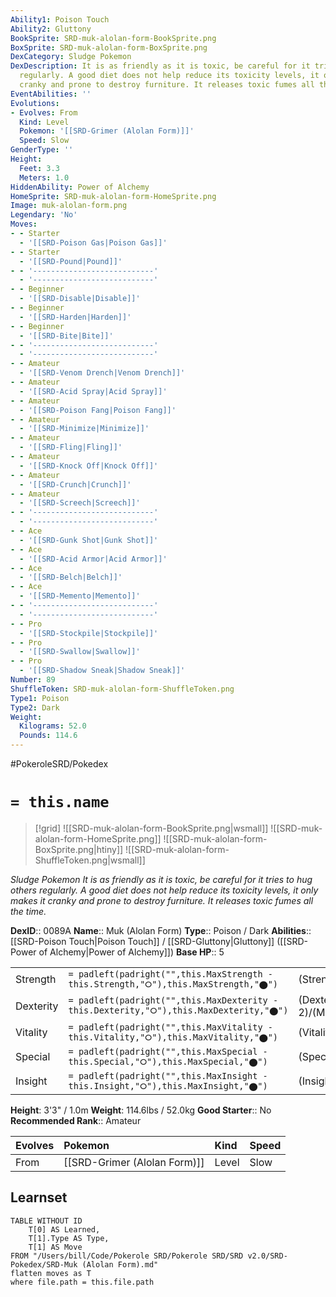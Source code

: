 ```yaml
---
Ability1: Poison Touch
Ability2: Gluttony
BookSprite: SRD-muk-alolan-form-BookSprite.png
BoxSprite: SRD-muk-alolan-form-BoxSprite.png
DexCategory: Sludge Pokemon
DexDescription: It is as friendly as it is toxic, be careful for it tries to hug others
  regularly. A good diet does not help reduce its toxicity levels, it only makes it
  cranky and prone to destroy furniture. It releases toxic fumes all the time.
EventAbilities: ''
Evolutions:
- Evolves: From
  Kind: Level
  Pokemon: '[[SRD-Grimer (Alolan Form)]]'
  Speed: Slow
GenderType: ''
Height:
  Feet: 3.3
  Meters: 1.0
HiddenAbility: Power of Alchemy
HomeSprite: SRD-muk-alolan-form-HomeSprite.png
Image: muk-alolan-form.png
Legendary: 'No'
Moves:
- - Starter
  - '[[SRD-Poison Gas|Poison Gas]]'
- - Starter
  - '[[SRD-Pound|Pound]]'
- - '---------------------------'
  - '---------------------------'
- - Beginner
  - '[[SRD-Disable|Disable]]'
- - Beginner
  - '[[SRD-Harden|Harden]]'
- - Beginner
  - '[[SRD-Bite|Bite]]'
- - '---------------------------'
  - '---------------------------'
- - Amateur
  - '[[SRD-Venom Drench|Venom Drench]]'
- - Amateur
  - '[[SRD-Acid Spray|Acid Spray]]'
- - Amateur
  - '[[SRD-Poison Fang|Poison Fang]]'
- - Amateur
  - '[[SRD-Minimize|Minimize]]'
- - Amateur
  - '[[SRD-Fling|Fling]]'
- - Amateur
  - '[[SRD-Knock Off|Knock Off]]'
- - Amateur
  - '[[SRD-Crunch|Crunch]]'
- - Amateur
  - '[[SRD-Screech|Screech]]'
- - '---------------------------'
  - '---------------------------'
- - Ace
  - '[[SRD-Gunk Shot|Gunk Shot]]'
- - Ace
  - '[[SRD-Acid Armor|Acid Armor]]'
- - Ace
  - '[[SRD-Belch|Belch]]'
- - Ace
  - '[[SRD-Memento|Memento]]'
- - '---------------------------'
  - '---------------------------'
- - Pro
  - '[[SRD-Stockpile|Stockpile]]'
- - Pro
  - '[[SRD-Swallow|Swallow]]'
- - Pro
  - '[[SRD-Shadow Sneak|Shadow Sneak]]'
Number: 89
ShuffleToken: SRD-muk-alolan-form-ShuffleToken.png
Type1: Poison
Type2: Dark
Weight:
  Kilograms: 52.0
  Pounds: 114.6
---
```


#PokeroleSRD/Pokedex

# `= this.name`

> [!grid]
> ![[SRD-muk-alolan-form-BookSprite.png|wsmall]]
> ![[SRD-muk-alolan-form-HomeSprite.png]]
> ![[SRD-muk-alolan-form-BoxSprite.png|htiny]]
> ![[SRD-muk-alolan-form-ShuffleToken.png|wsmall]]


*Sludge Pokemon*
*It is as friendly as it is toxic, be careful for it tries to hug others regularly. A good diet does not help reduce its toxicity levels, it only makes it cranky and prone to destroy furniture. It releases toxic fumes all the time.*

**DexID**:: 0089A
**Name**:: Muk (Alolan Form)
**Type**:: Poison / Dark
**Abilities**:: [[SRD-Poison Touch|Poison Touch]] / [[SRD-Gluttony|Gluttony]] ([[SRD-Power of Alchemy|Power of Alchemy]])
**Base HP**:: 5

|           |                                                                                        |                                          |
| --------- | -------------------------------------------------------------------------------------- | ---------------------------------------- |
| Strength  | `= padleft(padright("",this.MaxStrength - this.Strength,"⭘"),this.MaxStrength,"⬤")`    | (Strength::3)/(MaxStrength::6)   |
| Dexterity | `= padleft(padright("",this.MaxDexterity - this.Dexterity,"⭘"),this.MaxDexterity,"⬤")` | (Dexterity:: 2)/(MaxDexterity::4) |
| Vitality  | `= padleft(padright("",this.MaxVitality - this.Vitality,"⭘"),this.MaxVitality,"⬤")`    | (Vitality::2)/(MaxVitality::5)   |
| Special   | `= padleft(padright("",this.MaxSpecial - this.Special,"⭘"),this.MaxSpecial,"⬤")`       | (Special::2)/(MaxSpecial::4)     |
| Insight   | `= padleft(padright("",this.MaxInsight - this.Insight,"⭘"),this.MaxInsight,"⬤")`       | (Insight::3)/(MaxInsight::6)     |

**Height**: 3'3" / 1.0m
**Weight**: 114.6lbs / 52.0kg
**Good Starter**:: No
**Recommended Rank**:: Amateur

| Evolves   | Pokemon                      | Kind   | Speed   |
|:----------|:-----------------------------|:-------|:--------|
| From      | [[SRD-Grimer (Alolan Form)]] | Level  | Slow    |

## Learnset

```dataview
TABLE WITHOUT ID
    T[0] AS Learned,
    T[1].Type AS Type,
    T[1] AS Move
FROM "/Users/bill/Code/Pokerole SRD/Pokerole SRD/SRD v2.0/SRD-Pokedex/SRD-Muk (Alolan Form).md"
flatten moves as T
where file.path = this.file.path
```
